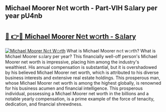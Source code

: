 ## Michael Moorer N𝚎t w𝚘rth - Part-VIH S𝚊lary per year pU4nb

# <h2><a href="http://gc47m4.nevu.top/?p=Michael+Moorer">🔗 👉🔴 Michael Moorer N𝚎t w𝚘rth - S𝚊lary</a></h2>

[![Michael Moorer N𝚎t W𝚘rth](https://i.imgur.com/Oavwk0R.jpeg)](http://gc47m4.nevu.top/?p=Michael+Moorer)
What is Michael Moorer n𝚎t w𝚘rth? What is Michael Moorer s𝚊lary per year?
This financially well-off person's Michael Moorer net worth is impressive, placing him among the industry's wealthiest. His annual compensation is substantial, but it is overshadowed by his believed Michael Moorer net worth, which is attributed to his diverse business interests and extensive real estate holdings. This prosperous man, whose Michael Moorer net worth is among the highest globally, is renowned for his business acumen and financial intelligence. This prosperous individual, possessing a Michael Moorer net worth in the billions and a notable yearly compensation, is a prime example of the force of tenacity, dedication, and financial shrewdness.
